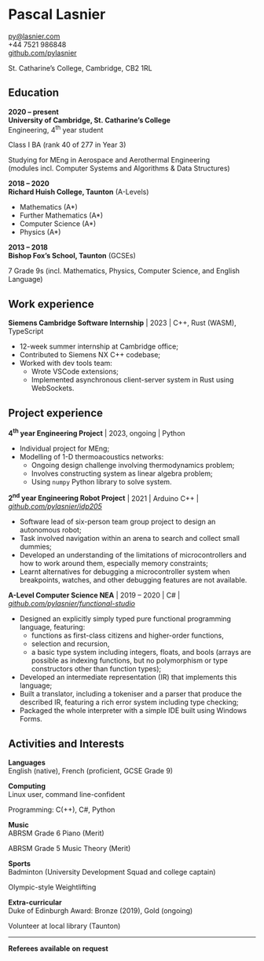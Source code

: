 # Pascal Lasnier

py@lasnier.com  
+44 7521 986848  
[github.com/pylasnier](https://github.com/pylasnier)

St. Catharine’s College, Cambridge, CB2 1RL

## Education

**2020 – present**  
**University of Cambridge, St. Catharine’s College**  
Engineering, 4<sup>th</sup> year student

Class I BA (rank 40 of 277 in Year 3)

Studying for MEng in Aerospace and Aerothermal Engineering  
(modules incl. Computer Systems and Algorithms & Data Structures)

**2018 – 2020**  
**Richard Huish College, Taunton** (A-Levels)

- Mathematics (A\*)
- Further Mathematics (A\*)
- Computer Science (A\*)
- Physics (A\*)

**2013 – 2018**  
**Bishop Fox’s School, Taunton** (GCSEs)

7 Grade 9s (incl. Mathematics, Physics, Computer Science, and English
Language)

## Work experience

**Siemens Cambridge Software Internship** \| 2023 \| C++, Rust (WASM),
TypeScript

- 12-week summer internship at Cambridge office;
- Contributed to Siemens NX C++ codebase;
- Worked with dev tools team:
  - Wrote VSCode extensions;
  - Implemented asynchronous client-server system in Rust using
    WebSockets.

## Project experience

**4<sup>th</sup> year Engineering Project** \| 2023, ongoing \| Python

- Individual project for MEng;
- Modelling of 1-D thermoacoustics networks:
  - Ongoing design challenge involving thermodynamics problem;
  - Involves constructing system as linear algebra problem;
  - Using `numpy` Python library to solve system.

**2<sup>nd</sup> year Engineering Robot Project** \| 2021 \| Arduino C++
\| [*github.com/pylasnier/idp205*](https://github.com/pylasnier/idp205)

- Software lead of six-person team group project to design an autonomous
  robot;
- Task involved navigation within an arena to search and collect small
  dummies;
- Developed an understanding of the limitations of microcontrollers and
  how to work around them, especially memory constraints;
- Learnt alternatives for debugging a microcontroller system when
  breakpoints, watches, and other debugging features are not available.

**A-Level Computer Science NEA** \| 2019 – 2020 \| C# \|
[*github.com/pylasnier/functional-studio*](https://github.com/pylasnier/functional-studio)

- Designed an explicitly simply typed pure functional programming
  language, featuring:
  - functions as first-class citizens and higher-order functions,
  - selection and recursion,
  - a basic type system including integers, floats, and bools (arrays
    are possible as indexing functions, but no polymorphism or type
    constructors other than function types);
- Developed an intermediate representation (IR) that implements this
  language;
- Built a translator, including a tokeniser and a parser that produce
  the described IR, featuring a rich error system including type
  checking;
- Packaged the whole interpreter with a simple IDE built using Windows
  Forms.

## Activities and Interests

**Languages**  
English (native), French (proficient, GCSE Grade 9)

**Computing**  
Linux user, command line-confident

Programming: C(++), C#, Python

**Music**  
ABRSM Grade 6 Piano (Merit)

ABRSM Grade 5 Music Theory (Merit)

**Sports**  
Badminton (University Development Squad and college captain)

Olympic-style Weightlifting

**Extra-curricular**  
Duke of Edinburgh Award: Bronze (2019), Gold (ongoing)

Volunteer at local library (Taunton)

------------------------------------------------------------------------

<div class="foot">

**Referees** **available** **on** **request**

</div>
